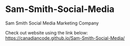 # Sam-Smith-Social-Media
Sam Smith Social Media Marketing Company 

Check out website using the link below:
https://canadiancode.github.io/Sam-Smith-Social-Media/
